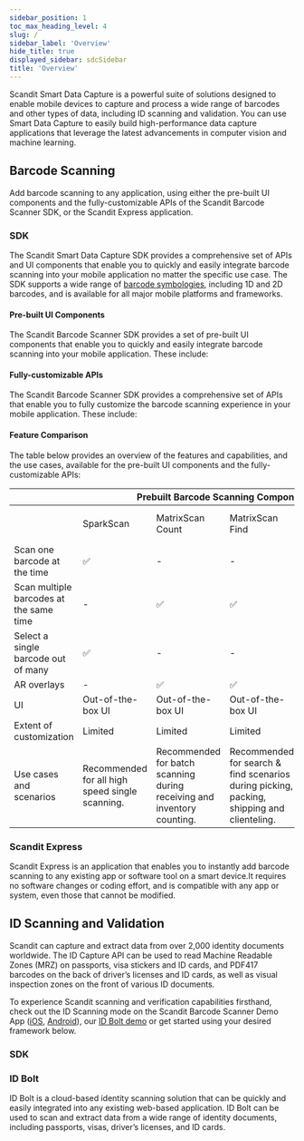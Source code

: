 ```yaml
---
sidebar_position: 1
toc_max_heading_level: 4
slug: /
sidebar_label: 'Overview'
hide_title: true
displayed_sidebar: sdcSidebar
title: 'Overview'
---
```


Scandit Smart Data Capture is a powerful suite of solutions designed to enable mobile devices to capture and process a wide range of barcodes and other types of data, including ID scanning and validation. You can use Smart Data Capture to easily build high-performance data capture applications that leverage the latest advancements in computer vision and machine learning.

<CustomDocCardsWrapper>

<CustomDocCard title="Barcode Scanning" description="" link="#barcode-scanning" imgSrc="./img/icons/barcode_capture.svg" smallIcon ></CustomDocCard>

<CustomDocCard title="ID Scanning and Validation" description="" link="#id-scanning-and-validation" imgSrc="./img/icons/id_capture.svg" smallIcon ></CustomDocCard>

</CustomDocCardsWrapper>

## Barcode Scanning

Add barcode scanning to any application, using either the pre-built UI components and the fully-customizable APIs of the Scandit Barcode Scanner SDK, or the Scandit Express application.

### SDK

The Scandit Smart Data Capture SDK provides a comprehensive set of APIs and UI components that enable you to quickly and easily integrate barcode scanning into your mobile application no matter the specific use case. The SDK supports a wide range of [barcode symbologies](./barcode-symbologies.md), including 1D and 2D barcodes, and is available for all major mobile platforms and frameworks.

#### Pre-built UI Components

The Scandit Barcode Scanner SDK provides a set of pre-built UI components that enable you to quickly and easily integrate barcode scanning into your mobile application. These include:

<CustomDocCardsWrapper>

<CustomDocCard title="SparkScan" description="High-speed single scanning" link="./sdks/android/sparkscan/intro" smallIcon ><Sparkscan /></CustomDocCard>

<CustomDocCard title="MatrixScan Count" description="Scanning and counting of multiple items" link="./sdks/android/matrixscan-count/intro" smallIcon ><MsCount /></CustomDocCard>

<CustomDocCard title="MatrixScan Find" description="Search and find items via AR overlays" link="./sdks/android/matrixscan-find/intro" smallIcon ><MsFind/></CustomDocCard>

<CustomDocCard title="Barcode Selection" description="Scan only the desired barcode from many" link="./sdks/android/barcode-selection/intro" smallIcon> <BarcodeSelection /> </CustomDocCard>

</CustomDocCardsWrapper>


#### Fully-customizable APIs

The Scandit Barcode Scanner SDK provides a comprehensive set of APIs that enable you to fully customize the barcode scanning experience in your mobile application. These include:

<CustomDocCardsWrapper>

<CustomDocCard title="Barcode Capture" description="Scanning one or many barcodes" link="./sdks/android/barcode-capture/intro" smallIcon ><BarcodeCapture/></CustomDocCard>

<CustomDocCard title="MatrixScan + AR" description="Identify and track multiple barcodes" link="./sdks/android/matrixscan/intro" smallIcon ><MsAr/></CustomDocCard>

</CustomDocCardsWrapper>

#### Feature Comparison

The table below provides an overview of the features and capabilities, and the use cases, available for the pre-built UI components and the fully-customizable APIs:

<table>
  <thead>
    <tr>
      <th></th>
      <th colSpan="4">Prebuilt Barcode Scanning Components</th>
      <th colSpan="2">Fully-Customizable APIs</th>
    </tr>
  </thead>
  <tbody>
    <tr>
      <td></td>
      <td>SparkScan</td>
      <td>MatrixScan Count</td>
      <td>MatrixScan Find</td>
      <td>Barcode selection</td>
      <td>Barcode capture</td>
      <td>MatrixScan + Augmented Reality</td>
    </tr>
    <tr>
      <td>Scan one barcode at the time</td>
      <td>✅</td>
      <td>-</td>
      <td>-</td>
      <td>✅</td>
      <td>✅</td>
      <td>-</td>
    </tr>
    <tr>
      <td>Scan multiple barcodes at the same time</td>
      <td>-</td>
      <td>✅</td>
      <td>✅</td>
      <td>-</td>
      <td>-</td>
      <td>✅</td>
    </tr>
    <tr>
      <td>Select a single barcode out of many</td>
      <td>✅</td>
      <td>-</td>
      <td>-</td>
      <td>✅</td>
      <td>-</td>
      <td>✅</td>
    </tr>
    <tr>
      <td>AR overlays</td>
      <td>-</td>
      <td>✅</td>
      <td>✅</td>
      <td>-</td>
      <td>-</td>
      <td>✅</td>
    </tr>
    <tr>
      <td>UI</td>
      <td>Out-of-the-box UI</td>
      <td>Out-of-the-box UI</td>
      <td>Out-of-the-box UI</td>
      <td>Out-of-the-box UI</td>
      <td>No pre-built UI</td>
      <td>No pre-built UI</td>
    </tr>
    <tr>
      <td>Extent of customization</td>
      <td>Limited</td>
      <td>Limited</td>
      <td>Limited</td>
      <td>Customizable</td>
      <td>Fully customizable</td>
      <td>Fully customizable</td>
    </tr>
    <tr>
      <td>Use cases and scenarios</td>
      <td>Recommended for all high speed single scanning.</td>
      <td>Recommended for batch scanning during receiving and inventory counting.</td>
      <td>Recommended for search & find scenarios during picking, packing, shipping and clienteling.</td>
      <td>Recommended for scanning one or several of many crowded codes.</td>
      <td>Applicable to all single scanning use cases.</td>
      <td>Applicable to all multi-scanning use cases.</td>
    </tr>
  </tbody>
</table>

### Scandit Express

Scandit Express is an application that enables you to instantly add barcode scanning to any existing app or software tool on a smart device.It requires no software changes or coding effort, and is compatible with any app or system, even those that cannot be modified.

<CustomDocCardsWrapper>

<CustomDocCard title="Scandit Express" description="Get Started with Scandit Express" link="./hosted/express/overview" smallIcon ><Express/></CustomDocCard>

</CustomDocCardsWrapper>


## ID Scanning and Validation

Scandit can capture and extract data from over 2,000 identity documents worldwide. The ID Capture API can be used to read Machine Readable Zones (MRZ) on passports, visa stickers and ID cards, and PDF417 barcodes on the back of driver’s licenses and ID cards, as well as visual inspection zones on the front of various ID documents.

To experience Scandit scanning and verification capabilities firsthand, check out the ID Scanning mode on the Scandit Barcode Scanner Demo App ([iOS](https://apps.apple.com/us/app/scandit-barcode-scanner-demo/id453880584?ls=1), [Android](https://play.google.com/store/apps/details?id=com.scandit.demoapp&pli=1)), our [ID Bolt demo](https://id-travel.demos.scandit.com/) or get started using your desired framework below.

### SDK

<CustomDocCardsWrapper>

<CustomDocCard title="iOS" description="Integrate ID Scanning in iOS" link="./sdks/ios/id-capture/intro" smallIcon ><Ios/></CustomDocCard>

<CustomDocCard title="Android" description="Integrate ID Scanning in Android" link="./sdks/android/id-capture/intro" smallIcon ><Android/></CustomDocCard>

<CustomDocCard title="Web" description="Integrate ID Scanning for Web" link="./sdks/web/id-capture/intro" smallIcon ><Javascript/> </CustomDocCard>

<CustomDocCard title="Cordova" description="Integrate ID Scanning in Cordova" link="./sdks/cordova/id-capture/intro" smallIcon ><Cordova/> </CustomDocCard>

<CustomDocCard title="React Native" description="Integrate ID Scanning in React Native" link="./sdks/react/id-capture/intro" smallIcon ><ReactIcon/> </CustomDocCard>

<CustomDocCard title="Flutter" description="Integrate ID Scanning in Flutter" link="./sdks/flutter/id-capture/intro" smallIcon ><Flutter/> </CustomDocCard>

<CustomDocCard title="Capacitor" description="Integrate ID Scanning in Capacitor" link="./sdks/capacitor/id-capture/intro" smallIcon ><Capacitor/></CustomDocCard>

<CustomDocCard title="Xamarin iOS" description="Integrate ID Scanning in Xamarin iOS" link="./sdks/xamarin/ios/id-capture/intro" smallIcon ><XamarinIos/></CustomDocCard>

<CustomDocCard title="Xamarin Android" description="Integrate ID Scanning for Xamarin Android" link="./sdks/xamarin/android/id-capture/intro" smallIcon ><XamarinAndroid/></CustomDocCard>

<CustomDocCard title="Xamarin Forms" description="Integrate ID Scanning in Xamarin Forms" link="./sdks/xamarin/forms/id-capture/intro" smallIcon ><XamarinForms/></CustomDocCard>

<CustomDocCard title=".NET iOS" description="Integrate ID Scanning in .NET iOS" link="./sdks/net/ios/id-capture/intro" smallIcon ><NetIos/></CustomDocCard>

<CustomDocCard title=".NET Android" description="Integrate ID Scanning in .NET Android" link="./sdks/net/android/id-capture/intro" smallIcon ><NetAndroid/></CustomDocCard>

</CustomDocCardsWrapper>

### ID Bolt

ID Bolt is a cloud-based identity scanning solution that can be quickly and easily integrated into any existing web-based application. ID Bolt can be used to scan and extract data from a wide range of identity documents, including passports, visas, driver’s licenses, and ID cards.

<CustomDocCardsWrapper>


<CustomDocCard title="ID Bolt" description="Get Started with ID Bolt" link="./hosted/id-bolt/overview" smallIcon ><Bolt/></CustomDocCard>


</CustomDocCardsWrapper>
